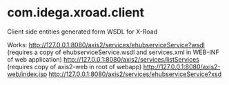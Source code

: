 ﻿com.idega.xroad.client
======================

Client side entities generated form WSDL for X-Road

Works:
http://127.0.0.1:8080/axis2/services/ehubserviceService?wsdl (requires a copy of ehubserviceService.wsdl and services.xml in WEB-INF of web application)
http://127.0.0.1:8080/axis2/services/listServices (requires copy of axis2-web in root of webapp)
http://127.0.0.1:8080/axis2-web/index.jsp
http://127.0.0.1:8080/axis2/services/ehubserviceService?xsd


